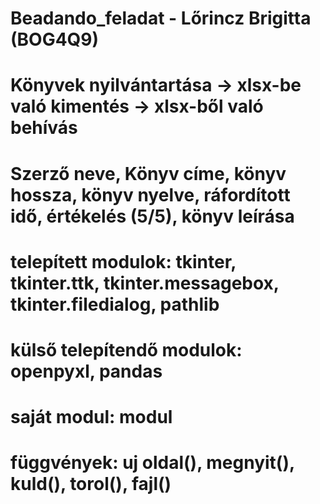 # Beadando_feladat - Lőrincz Brigitta (BOG4Q9)
# Könyvek nyilvántartása -> xlsx-be való kimentés -> xlsx-ből való behívás
# Szerző neve, Könyv címe, könyv hossza, könyv nyelve, ráfordított idő, értékelés (5/5), könyv leírása

# telepített modulok: tkinter, tkinter.ttk, tkinter.messagebox, tkinter.filedialog, pathlib
# külső telepítendő modulok: openpyxl, pandas
# saját modul: modul
# függvények: uj oldal(), megnyit(), kuld(), torol(), fajl()
